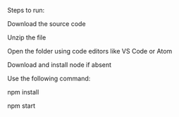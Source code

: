 Steps to run:

Download the source code

Unzip the file

Open the folder using code editors like VS Code or Atom

Download and install node if absent


Use the following command:

npm install

npm start
